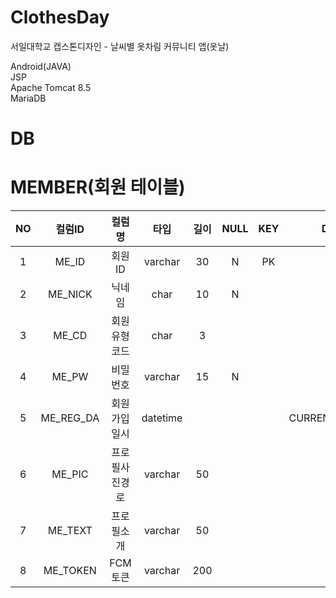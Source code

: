 # ClothesDay
서일대학교 캡스톤디자인 - 날씨별 옷차림 커뮤니티 앱(옷날)

Android(JAVA)    
JSP    
Apache Tomcat 8.5    
MariaDB

# DB 

# MEMBER(회원 테이블)
|NO|컬럼ID|컬럼명|타입|길이|NULL|KEY|DEFAULT|비고|
|:---:|:---:|:---:|:---:|:---:|:---:|:---:|:---:|:---:|
|1|ME_ID|회원ID|varchar|30|N|PK|'0'|UNIQUE|
|2|ME_NICK|닉네임|char|10|N|||UNIQUE|
|3|ME_CD|회원유형코드|char|3|||'일반'||
|4|ME_PW|비밀번호|varchar|15|N||||
|5|ME_REG_DA|회원가입일시|datetime||||CURRENT_TIMESTAMP||
|6|ME_PIC|프로필사진경로|varchar|50|||||
|7|ME_TEXT|프로필소개|varchar|50|||||
|8|ME_TOKEN|FCM토큰|varchar|200|||||
